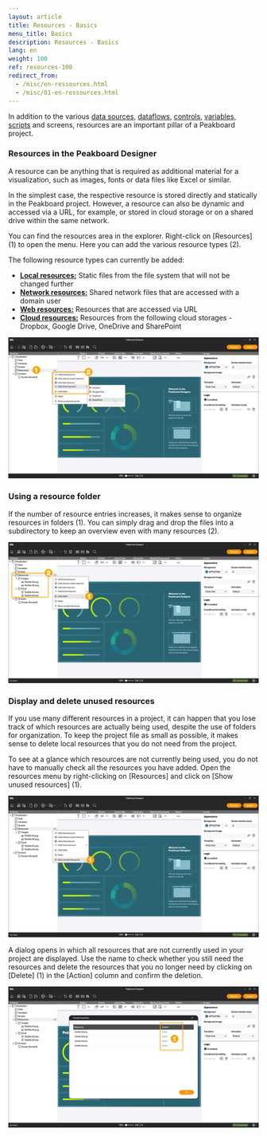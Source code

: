 ```yaml
---
layout: article
title: Resources - Basics
menu_title: Basics
description: Resources - Basics
lang: en
weight: 100
ref: resources-100
redirect_from:
  - /misc/en-ressources.html
  - /misc/01-en-ressources.html
---
```


In addition to the various [data sources](/data_sources/en-index.html), [dataflows](/dataflows/en-index.html), [controls](/controls/en-index.html), [variables, scripts](/scripting/en-index.html) and screens, resources are an important pillar of a Peakboard project.

### Resources in the Peakboard Designer

A resource can be anything that is required as additional material for a visualization, such as images, fonts or data files like Excel or similar.

In the simplest case, the respective resource is stored directly and statically in the Peakboard project. However, a resource can also be dynamic and accessed via a URL, for example, or stored in cloud storage or on a shared drive within the same network.

You can find the resources area in the explorer. Right-click on [Resources] (1) to open the menu. Here you can add the various resource types (2).

The following resource types can currently be added:

* **[Local resources:](/resources/en-resources-local.html)** Static files from the file system that will not be changed further
* **[Network resources:](/resources/en-resources-network.html)** Shared network files that are accessed with a domain user
* **[Web resources:](/resources/en-resources-web.html)** Resources that are accessed via URL
* **[Cloud resources:](/resources/en-resources-cloud.html)** Resources from the following cloud storages - Dropbox, Google Drive, OneDrive and SharePoint

![Resources menu](/assets/images/resources/en_resources-intro-01.png)

### Using a resource folder

If the number of resource entries increases, it makes sense to organize resources in folders (1). You can simply drag and drop the files into a subdirectory to keep an overview even with many resources (2).

![Resources folder](/assets/images/resources/en_resources-intro-02.png)

### Display and delete unused resources

If you use many different resources in a project, it can happen that you lose track of which resources are actually being used, despite the use of folders for organization. To keep the project file as small as possible, it makes sense to delete local resources that you do not need from the project.

To see at a glance which resources are not currently being used, you do not have to manually check all the resources you have added. Open the resources menu by right-clicking on [Resources] and click on [Show unused resources] (1).

![Find unused resources](/assets/images/resources/en_resources-intro-03.png)

A dialog opens in which all resources that are not currently used in your project are displayed.
Use the name to check whether you still need the resources and delete the resources that you no longer need by clicking on [Delete] (1) in the [Action] column and confirm the deletion.

![Delete unused resources](/assets/images/resources/en_resources-intro-04.png)
